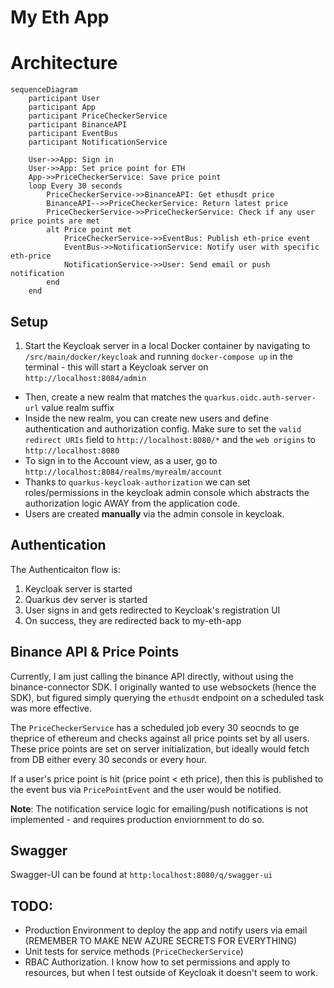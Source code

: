 # My Eth App

# Architecture

```mermaid
sequenceDiagram
    participant User
    participant App
    participant PriceCheckerService
    participant BinanceAPI
    participant EventBus
    participant NotificationService

    User->>App: Sign in
    User->>App: Set price point for ETH
    App->>PriceCheckerService: Save price point
    loop Every 30 seconds
        PriceCheckerService->>BinanceAPI: Get ethusdt price
        BinanceAPI-->>PriceCheckerService: Return latest price
        PriceCheckerService->>PriceCheckerService: Check if any user price points are met
        alt Price point met
            PriceCheckerService->>EventBus: Publish eth-price event
            EventBus->>NotificationService: Notify user with specific eth-price
            NotificationService->>User: Send email or push notification
        end
    end
```

## Setup

1. Start the Keycloak server in a local Docker container by navigating to `/src/main/docker/keycloak` and running `docker-compose up` in the terminal - this will start a Keycloak server on `http://localhost:8084/admin`

- Then, create a new realm that matches the `quarkus.oidc.auth-server-url` value realm suffix
- Inside the new realm, you can create new users and define authentication and authorization config. Make sure to set the `valid redirect URIs` field to `http://localhost:8080/*` and the `web origins` to `http://localhost:8080`
- To sign in to the Account view, as a user, go to `http://localhost:8084/realms/myrealm/account`
- Thanks to `quarkus-keycloak-authorization` we can set roles/permissions in the keycloak admin console which abstracts the authorization logic AWAY from the application code.
- Users are created **manually** via the admin console in keycloak.

## Authentication

The Authenticaiton flow is:

1. Keycloak server is started
2. Quarkus dev server is started
3. User signs in and gets redirected to Keycloak's registration UI
4. On success, they are redirected back to my-eth-app

## Binance API & Price Points

Currently, I am just calling the binance API directly, without using the binance-connector SDK. I originally wanted to use websockets (hence the SDK), but figured simply querying the `ethusdt` endpoint on a scheduled task was more effective.

The `PriceCheckerService` has a scheduled job every 30 seocnds to ge theprice of ethereum and checks against all price points set by all users. These price points are set on server initialization, but ideally would fetch from DB either every 30 seconds or every hour.

If a user's price point is hit (price point < eth price), then this is published to the event bus via `PricePointEvent` and the user would be notified.

**Note**: The notification service logic for emailing/push notifications is not implemented - and requires production enviornment to do so.

## Swagger

Swagger-UI can be found at `http:localhost:8080/q/swagger-ui`

## TODO:

- Production Environment to deploy the app and notify users via email (REMEMBER TO MAKE NEW AZURE SECRETS FOR EVERYTHING)
- Unit tests for service methods (`PriceCheckerService`)
- RBAC Authorization. I know how to set permissions and apply to resources, but when I test outside of Keycloak it doesn't seem to work.
